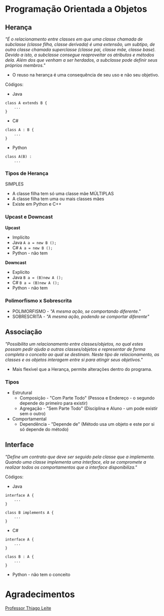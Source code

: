 # Programação Orientada a Objetos
## Herança
*"É o relacionamento entre classes em que uma classe chamada de subclasse (classe filha, classe derivada) é uma extensão, um subtipo, de outra classe chamada superclasse (classe pai, classe mãe, classe base). Devido a isto, a subclasse consegue reaproveitar os atributos e métodos dela. Além dos que venham a ser herdados, a subclasse pode definir seus próprios membros."*
  
- O reuso na herança é uma consequência de seu uso e não seu objetivo.

Códigos:  
- Java
```
class A extends B {
	...
}
```
- C#
```
class A : B {
	...
}
```
- Python
```
class A(B) :
	...
```

### Tipos de Herança
SIMPLES    
- A classe filha tem só uma classe mãe
MÚLTIPLAS  
- A classe filha tem uma ou mais classes mães
- Existe em Python e C++

### Upcast e Downcast
**Upcast**   
- Implícito 
- Java `A a = new B ();`
- C# `A a = new B ();`
- Python - não tem

**Downcast**  
- Explícito
- Java `B a = (B)new A ();`
- C# `B a = (B)new A ();`
- Python - não tem

### Polimorfismo x Sobrescrita

- POLIMORFISMO - *"A mesma ação, se comportando diferente."*
- SOBRESCRITA - *"A mesma ação, podendo se comportar diferente"*

## Associação
*"Possibilita um relacionamento entre classes/objetos, no qual estes possam pedir ajuda a outras classes/objetos e representar de forma completa o conceito ao qual se destinam. Neste tipo de relacionamento, as classes e os objetos interagem entre si para atingir seus objetivos."*  

- Mais flexível que a Herança, permite alterações dentro do programa.
### Tipos
- Estrutural
	- Composição - "Com Parte Todo" (Pessoa e Endereço - o segundo depende do primeiro para existir)
	- Agregação - "Sem Parte Todo" (Disciplina e Aluno - um pode existir sem o outro)
- Comportamental
	- Dependência - "Depende de" (Método usa um objeto e este por si só depende do método)

## Interface
*"Define um contrato que deve ser seguido pela classe que a implementa. Quando uma classe implementa uma interface, ela se compromete a realizar todos os comportamentos que a interface disponibiliza."*

Códigos:  
- Java
```
interface A {
	...
}

class B implements A {
	...
}
```
- C#
```
interface A {
	...
}

class B : A {
	...
}
```
- Python - não tem o conceito

# Agradecimentos

[Professor Thiago Leite](https://www.linkedin.com/in/thiago-leite-e-carvalho-1b337b127/)
